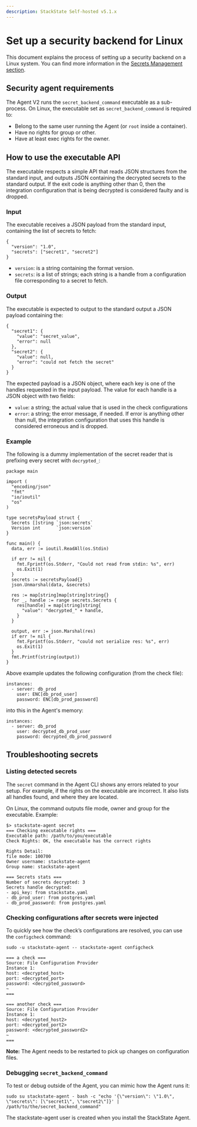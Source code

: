 ```yaml
---
description: StackState Self-hosted v5.1.x 
---
```


# Set up a security backend for Linux

This document explains the process of setting up a security backend on a Linux system. You can find more information in the [Secrets Management section](secrets_management.md).

## Security agent requirements

The Agent V2 runs the `secret_backend_command` executable as a sub-process. On Linux, the executable set as `secret_backend_command` is required to:

* Belong to the same user running the Agent \(or `root` inside a container\).
* Have no rights for group or other.
* Have at least exec rights for the owner.

## How to use the executable API

The executable respects a simple API that reads JSON structures from the standard input, and outputs JSON containing the decrypted secrets to the standard output. If the exit code is anything other than 0, then the integration configuration that is being decrypted is considered faulty and is dropped.

### Input

The executable receives a JSON payload from the standard input, containing the list of secrets to fetch:

```text
{
  "version": "1.0",
  "secrets": ["secret1", "secret2"]
}
```

* `version`: is a string containing the format version.
* `secrets`: is a list of strings; each string is a handle from a configuration file corresponding to a secret to fetch.

### Output

The executable is expected to output to the standard output a JSON payload containing the:

```text
{
  "secret1": {
    "value": "secret_value",
    "error": null
  },
  "secret2": {
    "value": null,
    "error": "could not fetch the secret"
  }
}
```

The expected payload is a JSON object, where each key is one of the handles requested in the input payload. The value for each handle is a JSON object with two fields:

* `value`: a string; the actual value that is used in the check configurations
* `error`: a string; the error message, if needed. If error is anything other than null, the integration configuration that uses this handle is considered erroneous and is dropped.

### Example

The following is a dummy implementation of the secret reader that is prefixing every secret with `decrypted_`:

```text
package main

import (
  "encoding/json"
  "fmt"
  "io/ioutil"
  "os"
)

type secretsPayload struct {
  Secrets []string `json:secrets`
  Version int      `json:version`
}

func main() {
  data, err := ioutil.ReadAll(os.Stdin)

  if err != nil {
    fmt.Fprintf(os.Stderr, "Could not read from stdin: %s", err)
    os.Exit(1)
  }
  secrets := secretsPayload{}
  json.Unmarshal(data, &secrets)

  res := map[string]map[string]string{}
  for _, handle := range secrets.Secrets {
    res[handle] = map[string]string{
      "value": "decrypted_" + handle,
    }
  }

  output, err := json.Marshal(res)
  if err != nil {
    fmt.Fprintf(os.Stderr, "could not serialize res: %s", err)
    os.Exit(1)
  }
  fmt.Printf(string(output))
}
```

Above example updates the following configuration \(from the check file\):

```text
instances:
  - server: db_prod
    user: ENC[db_prod_user]
    password: ENC[db_prod_password]
```

into this in the Agent's memory:

```text
instances:
  - server: db_prod
    user: decrypted_db_prod_user
    password: decrypted_db_prod_password
```

## Troubleshooting secrets

### Listing detected secrets

The `secret` command in the Agent CLI shows any errors related to your setup. For example, if the rights on the executable are incorrect. It also lists all handles found, and where they are located.

On Linux, the command outputs file mode, owner and group for the executable. Example:

```text
$> stackstate-agent secret
=== Checking executable rights ===
Executable path: /path/to/you/executable
Check Rights: OK, the executable has the correct rights

Rights Detail:
file mode: 100700
Owner username: stackstate-agent
Group name: stackstate-agent

=== Secrets stats ===
Number of secrets decrypted: 3
Secrets handle decrypted:
- api_key: from stackstate.yaml
- db_prod_user: from postgres.yaml
- db_prod_password: from postgres.yaml
```

### Checking configurations after secrets were injected

To quickly see how the check’s configurations are resolved, you can use the `configcheck` command:

```text
sudo -u stackstate-agent -- stackstate-agent configcheck

=== a check ===
Source: File Configuration Provider
Instance 1:
host: <decrypted_host>
port: <decrypted_port>
password: <decrypted_password>
~
===

=== another check ===
Source: File Configuration Provider
Instance 1:
host: <decrypted_host2>
port: <decrypted_port2>
password: <decrypted_password2>
~
===
```

**Note:** The Agent needs to be restarted to pick up changes on configuration files.

### Debugging `secret_backend_command`

To test or debug outside of the Agent, you can mimic how the Agent runs it:

```text
sudo su stackstate-agent - bash -c "echo '{\"version\": \"1.0\", \"secrets\": [\"secret1\", \"secret2\"]}' | /path/to/the/secret_backend_command"
```

The stackstate-agent user is created when you install the StackState Agent.

